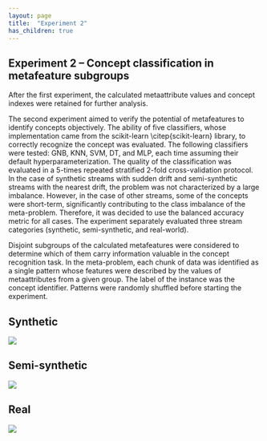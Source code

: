 ```yaml
---
layout: page
title:  "Experiment 2"
has_children: true
---
```


## Experiment 2 – Concept classification in metafeature subgroups

After the first experiment, the calculated metaattribute values and concept indexes were retained for further analysis.

The second experiment aimed to verify the potential of metafeatures to identify concepts objectively. The ability of five classifiers, whose implementation came from the scikit-learn \citep{scikit-learn} library, to correctly recognize the concept was evaluated. The following classifiers were tested: GNB, KNN, SVM, DT, and MLP, each time assuming their default hyperparameterization. The quality of the classification was evaluated in a 5-times repeated stratified 2-fold cross-validation protocol. In the case of synthetic streams with sudden drift and semi-synthetic streams with the nearest drift, the problem was not characterized by a large imbalance. However, in the case of other streams, some of the concepts were short-term, significantly contributing to the class imbalance of the meta-problem. Therefore, it was decided to use the balanced accuracy metric for all cases. The experiment separately evaluated three stream categories (synthetic, semi-synthetic, and real-world).

Disjoint subgroups of the calculated metafeatures were considered to determine which of them carry information valuable in the concept recognition task. In the meta-problem, each chunk of data was identified as a single pattern whose features were described by the values of metaattributes from a given group. The label of the instance was the concept identifier. Patterns were randomly shuffled before starting the experiment.

## Synthetic
![](/meta-concept-descriptor/fig_clf/syn.png)


## Semi-synthetic
![](/meta-concept-descriptor/fig_clf/semi.png)


## Real
![](/meta-concept-descriptor/fig_clf/real.png)